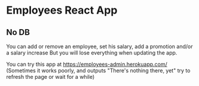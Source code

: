 # Employees React App

## No DB 

You can add or remove an employee, set his salary, add a promotion and/or a salary increase
But you will lose everything when updating the app.

You can try this app at https://employees-admin.herokuapp.com/ 
(Sometimes it works poorly, and outputs "There's nothing there, yet" try to refresh the page or wait for a while)